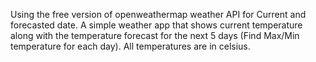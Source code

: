 Using the free version of openweathermap weather API for Current and forecasted date.
A simple weather app that shows current temperature along with the temperature forecast for the next 5 days (Find Max/Min temperature for each day). All temperatures are in celsius.

